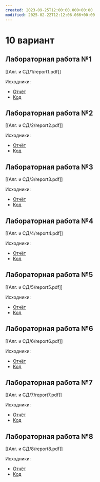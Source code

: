 ```yaml
---
created: 2023-09-25T12:00:00.000+00:00
modified: 2025-02-22T12:12:06.066+00:00
---
```

# 10 вариант
## Лабораторная работа №1
[[Алг. и СД/1/report1.pdf]]

Исходники:
- [Отчёт](https://github.com/IAmProgrammist/lab_materials/tree/main/%D0%90%D0%BB%D0%B3.%20%D0%B8%20%D0%A1%D0%94/1)
- [Код](https://github.com/IAmProgrammist/algorithms_and_data_structures/tree/main/lab1)

## Лабораторная работа №2
[[Алг. и СД/2/report2.pdf]]

Исходники:
- [Отчёт](https://github.com/IAmProgrammist/lab_materials/tree/main/%D0%90%D0%BB%D0%B3.%20%D0%B8%20%D0%A1%D0%94/2)
- [Код](https://github.com/IAmProgrammist/algorithms_and_data_structures/tree/main/lab2)

## Лабораторная работа №3
[[Алг. и СД/3/report3.pdf]]

Исходники:
- [Отчёт](https://github.com/IAmProgrammist/lab_materials/tree/main/%D0%90%D0%BB%D0%B3.%20%D0%B8%20%D0%A1%D0%94/3)
- [Код](https://github.com/IAmProgrammist/algorithms_and_data_structures/tree/main/lab3)

## Лабораторная работа №4
[[Алг. и СД/4/report4.pdf]]

Исходники:
- [Отчёт](https://github.com/IAmProgrammist/lab_materials/tree/main/%D0%90%D0%BB%D0%B3.%20%D0%B8%20%D0%A1%D0%94/4)
- [Код](https://github.com/IAmProgrammist/algorithms_and_data_structures/tree/main/lab4)
  
## Лабораторная работа №5
[[Алг. и СД/5/report5.pdf]]

Исходники:
- [Отчёт](https://github.com/IAmProgrammist/lab_materials/tree/main/%D0%90%D0%BB%D0%B3.%20%D0%B8%20%D0%A1%D0%94/5)
- [Код](https://github.com/IAmProgrammist/algorithms_and_data_structures/tree/main/lab5)
  
## Лабораторная работа №6
[[Алг. и СД/6/report6.pdf]]

Исходники:
- [Отчёт](https://github.com/IAmProgrammist/lab_materials/tree/main/%D0%90%D0%BB%D0%B3.%20%D0%B8%20%D0%A1%D0%94/6)
- [Код](https://github.com/IAmProgrammist/algorithms_and_data_structures/tree/main/lab6)
  
## Лабораторная работа №7
[[Алг. и СД/7/report7.pdf]]

Исходники:
- [Отчёт](https://github.com/IAmProgrammist/lab_materials/tree/main/%D0%90%D0%BB%D0%B3.%20%D0%B8%20%D0%A1%D0%94/7)
- [Код](https://github.com/IAmProgrammist/algorithms_and_data_structures/tree/main/lab7)
  
## Лабораторная работа №8
[[Алг. и СД/8/report8.pdf]]

Исходники:
- [Отчёт](https://github.com/IAmProgrammist/lab_materials/tree/main/%D0%90%D0%BB%D0%B3.%20%D0%B8%20%D0%A1%D0%94/8)
- [Код](https://github.com/IAmProgrammist/algorithms_and_data_structures/tree/main/lab8)

